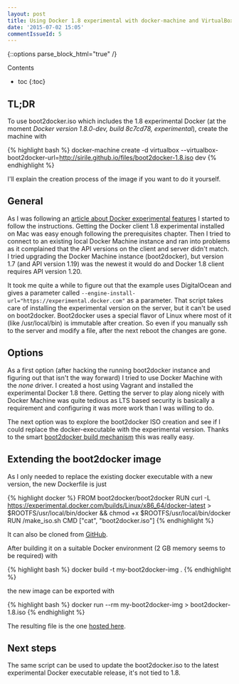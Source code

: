```yaml
---
layout: post
title: Using Docker 1.8 experimental with docker-machine and VirtualBox driver (boot2docker)
date: '2015-07-02 15:05'
commentIssueId: 5
---
```


{::options parse_block_html="true" /}
<div class="toc">
Contents

* toc
{:toc}
</div>

## TL;DR

To use boot2docker.iso which includes the 1.8 experimental Docker (at the moment _Docker version 1.8.0-dev, build 8c7cd78, experimental_), create the machine with

{% highlight bash %}
docker-machine create -d virtualbox --virtualbox-boot2docker-url=http://sirile.github.io/files/boot2docker-1.8.iso dev
{% endhighlight %}

I'll explain the creation process of the image if you want to do it yourself.

## General

As I was following an [article about Docker experimental features](https://github.com/docker/docker/blob/master/experimental/compose_swarm_networking.md) I started to follow the instructions. Getting the Docker client 1.8 experimental installed on Mac was easy enough following the prerequisites chapter. Then I tried to connect to an existing local Docker Machine instance and ran into problems as it complained that the API versions on the client and server didn't match. I tried upgrading the Docker Machine instance (boot2docker), but version 1.7 (and API version 1.19) was the newest it would do and Docker 1.8 client requires API version 1.20.

It took me quite a while to figure out that the example uses DigitalOcean and gives a parameter called `--engine-install-url="https://experimental.docker.com"` as a parameter. That script takes care of installing the experimental version on the server, but it can't be used on boot2docker. Boot2docker uses a special flavor of Linux where most of it (like /usr/local/bin) is immutable after creation. So even if you manually ssh to the server and modify a file, after the next reboot the changes are gone.

## Options

As a first option (after hacking the running boot2docker instance and figuring out that isn't the way forward) I tried to use Docker Machine with the _none_ driver. I created a host using Vagrant and installed the experimental Docker 1.8 there. Getting the server to play along nicely with Docker Machine was quite tedious as LTS based security is basically a requirement and configuring it was more work than I was willing to do.

The next option was to explore the boot2docker ISO creation and see if I could replace the docker-executable with the experimental version. Thanks to the smart [boot2docker build mechanism](https://github.com/boot2docker/boot2docker/blob/master/doc/BUILD.md) this was really easy.

## Extending the boot2docker image

As I only needed to replace the existing docker executable with a new version, the new Dockerfile is just

{% highlight docker %}
FROM boot2docker/boot2docker
RUN curl -L https://experimental.docker.com/builds/Linux/x86_64/docker-latest > $ROOTFS/usr/local/bin/docker && chmod +x $ROOTFS/usr/local/bin/docker
RUN /make_iso.sh
CMD ["cat", "boot2docker.iso"]
{% endhighlight %}

It can also be cloned from [GitHub](https://github.com/SirIle/boot2docker-experimental).

After building it on a suitable Docker environment (2 GB memory seems to be required) with

{% highlight bash %}
docker build -t my-boot2docker-img .
{% endhighlight %}

the new image can be exported with

{% highlight bash %}
docker run --rm my-boot2docker-img > boot2docker-1.8.iso
{% endhighlight %}

The resulting file is the one [hosted here](http://sirile.github.io/files/boot2docker-1.8.iso).

## Next steps

The same script can be used to update the boot2docker.iso to the latest experimental Docker executable release, it's not tied to 1.8.

